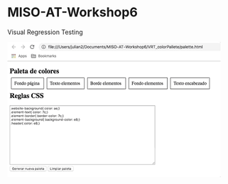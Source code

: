 # MISO-AT-Workshop6
Visual Regression Testing

![Screenshot](https://github.com/julianpicon/MISO-AT-Workshop6/blob/master/Screenshots/PantallaPaletaColores.gif)

